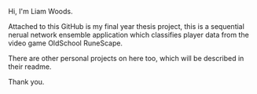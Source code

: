 Hi, I'm Liam Woods.

Attached to this GitHub is my final year thesis project,
this is a sequential nerual network ensemble application which classifies player data from the video game OldSchool RuneScape.

There are other personal projects on here too, which will be described in their readme.

Thank you.
